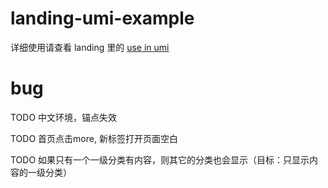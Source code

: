 # landing-umi-example

详细使用请查看 landing 里的 [use in umi](https://landing.ant.design/docs/use/umi)

# bug
TODO 中文环境，锚点失效

TODO 首页点击more, 新标签打开页面空白

TODO 如果只有一个一级分类有内容，则其它的分类也会显示（目标：只显示内容的一级分类）
